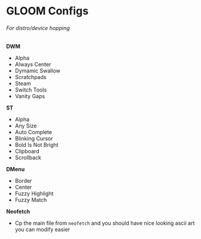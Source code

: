 # GLOOM Configs
###### For distro/device hopping

**DWM**
- Alpha
- Always Center
- Dymamic Swallow
- Scratchpads
- Steam
- Switch Tools
- Vanity Gaps

**ST**
- Alpha
- Any Size
- Auto Complete
- Blinking Cursor
- Bold Is Not Bright
- Clipboard
- Scrollback

**DMenu**
- Border
- Center
- Fuzzy Highlight 
- Fuzzy Match 

**Neofetch**
- Cp the main file from `neofetch` and you should have nice looking ascii art you can modify easier 

